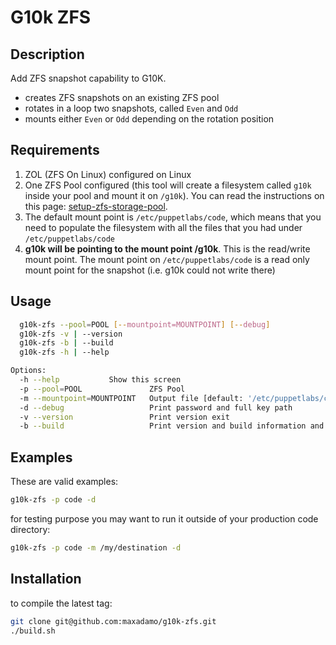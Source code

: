 # G10k ZFS

## Description

Add ZFS snapshot capability to G10K.

* creates ZFS snapshots on an existing ZFS pool
* rotates in a loop two snapshots, called `Even` and `Odd`
* mounts either `Even` or `Odd` depending on the rotation position
  
## Requirements

1. ZOL (ZFS On Linux) configured on Linux
1. One ZFS Pool configured (this tool will create a filesystem called `g10k` inside your pool and mount it on `/g10k`). You can read the instructions on this page: [setup-zfs-storage-pool](https://tutorials.ubuntu.com/tutorial/setup-zfs-storage-pool).
1. The default mount point is `/etc/puppetlabs/code`, which means that you need to populate the filesystem with all the files that you had under `/etc/puppetlabs/code`
1. **g10k will be pointing to the mount point /g10k**. This is the read/write mount point. The mount point on `/etc/puppetlabs/code` is a read only mount point for the snapshot (i.e. g10k could not write there)

## Usage

```sh
  g10k-zfs --pool=POOL [--mountpoint=MOUNTPOINT] [--debug]
  g10k-zfs -v | --version
  g10k-zfs -b | --build
  g10k-zfs -h | --help

Options:
  -h --help           Show this screen
  -p --pool=POOL               ZFS Pool
  -m --mountpoint=MOUNTPOINT   Output file [default: '/etc/puppetlabs/code']
  -d --debug                   Print password and full key path
  -v --version                 Print version exit
  -b --build                   Print version and build information and exit
```

## Examples

These are valid examples:

```sh
g10k-zfs -p code -d
```

for testing purpose you may want to run it outside of your production code directory:

```sh
g10k-zfs -p code -m /my/destination -d
```

## Installation

to compile the latest tag:

```sh
git clone git@github.com:maxadamo/g10k-zfs.git
./build.sh
```
